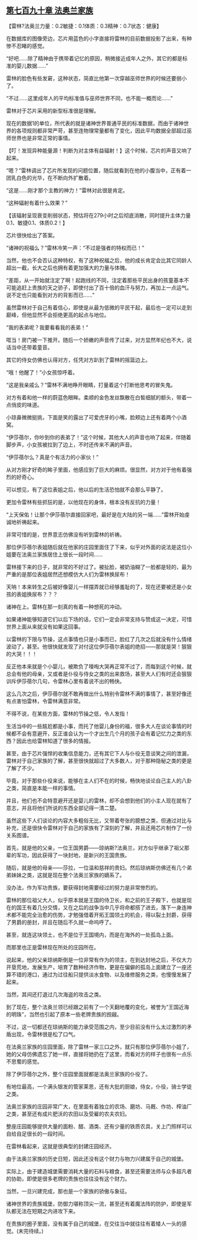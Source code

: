 ## [第七百九十章 法奥兰家族](https://www.xxbiquge.com/11_11222/9008185.html)


  【雷林?法奥兰力量：0.2敏捷：0.1体质：0.3精神：0.7状态：健康】

  在数据库的图像旁边，芯片用蓝色的小字直接将雷林的目前数据投影了出来，有种惨不忍睹的感觉。

  “好吧……除了精神由于携带着记忆的原因，稍微接近成年人之外，其它的都是标准的婴儿数据……”

  雷林的脸色有些发窘，这种状态，简直比他第一次穿越巫师世界的时候还要弱小了。

  “不过……这里成年人的平均标准值与巫师世界不同，也不能一概而论……”

  雷林对于芯片采用的新型标准很是理解。

  现在的数据1的单位，所代表的就是诸神世界普通平民的标准数据，而由于诸神世界的各项规则都非常严苛，甚至连物理常量都有了变化，因此平均数据全部超过巫师世界也是非常正常的事情。

  【叮！发现异种能量源！判断为对主体有益辐射！】这个时候，芯片的声音又响了起来。

  “嗯？”雷林调出了芯片所发现的问题位置，随后就看到在他的小腹当中，正有着一团乳白色的光华，在不断向外扩散着。

  “这是……刚才那个主教的神力！”雷林对此很是肯定。

  “这种辐射有着什么效果？”

  【该辐射呈现衰变削弱状态，预估将在279小时之后彻底消散，同时提升主体力量0.1、敏捷0.1、体质0.2！】

  芯片很快给出了答案。

  “诸神的祝福么？”雷林冷笑一声：“不过是强者的特权而已！”

  当然，他也不会否认这种特权，有了这种祝福之后，他的成长肯定会比其它同龄人超出一截，长大之后也拥有着更加强大的力量与体魄。

  “差距，从一开始就注定了啊！起跑线的不同，注定着那些平民出身的孩童基本不可能追赶上贵族的天之骄子，即使付出了百十倍的血汗与努力，再加上一点运气。说不定也只能看到对方的背影而已……”

  虽然雷林对于自己有着信心，即使是从最为低微的平民干起，最后也一定可以走到巅峰，但他显然不会拒绝更高的起点与地位。

  “我的表弟呢？我要看看我的表弟！”

  哐当！房门被一下推开。随后一个娇嫩的声音传了过来，对方显然年纪也不大，说话当中还带着童音。

  其它的侍女仿佛也认得对方，任凭对方趴到了雷林的摇篮边上。

  “哦！他醒了！”小女孩惊呼着。

  “这是我亲戚么？”雷林不满地睁开眼睛，打量着这个打断他思考的冒失鬼。

  对方有着和他一样的蔚蓝色眼眸。柔顺的金色发丝飘散在白皙细腻的额头，带着一点俏皮的味道。

  小琼鼻微微挺挑，下面是笑的露出了可爱虎牙的小嘴，脸颊边上还有着两个小酒窝。

  “伊莎蓓尔，你吵到你的表弟了！”这个时候，其他大人的声音也响了起来，伴随着脚步声，小女孩被拉到了边上，不时还传来不满的声音。

  “伊莎蓓尔么？真是个有活力的小家伙！”

  从对方刚才好奇的眸子里面，他感应到了巨大的麻烦。很显然，对方对于他有着强烈的好奇心。

  可以想见，有了这位表姐之后，他以后的生活恐怕就不会那么平静了。

  更加令雷林有些抓狂的是，以他现在的身体，根本没有反抗的力量！

  “上天保佑！让那个伊莎蓓尔直接回家吧，最好是在大陆的另一端……”雷林开始虔诚地祈祷起来。

  非常可惜的是，世界意志仿佛没有听到雷林的祈祷。

  那位伊莎蓓尔表姐随后就在他家的庄园里面住了下来，似乎对外面的说法是这位小姐要在法奥兰家族居住上很长一段时间……

  雷林接下来的日子，就非常的不好过了。被扯脸，被奶油糊了一脸都是轻的，最为严重的是那位表姐居然还想模仿大人们为雷林换尿布！

  天呐！本来转生之后被好像婴儿一样摆弄就已经够羞耻的了，现在还要被还是小女孩的表姐换尿布？？？

  诸神在上。雷林在那一刻真的有着一种想死的冲动。

  如果诸神能够知道它们以后下场的话，它们一定会非常支持与赞成这一决定，可惜世界上面从来就没有如果这回事。

  以雷林的下限与节操，这点事情也只是小事而已，脸红了几次之后就没有什么情绪波动了，甚至。他很快就发现了对付这位伊莎蓓尔表姐的绝招——那就是哭！狠狠的大哭！！！

  反正他本来就是个小婴儿，被欺负了嚎啕大哭再正常不过了，而每到这个时候，就总会有他的母亲，又或者是仆役与侍女之类的出来救场，甚至大人们有时还会狠狠训斥伊莎蓓尔几句，令雷林心里有着说不出的畅快。

  这么几次之后，伊莎蓓尔就不敢再做出什么特别令雷林不满的事情了，甚至好像还有点害怕雷林，令雷林满意非常。

  不得不说，在某些方面，雷林的节操之低，令人发指！

  生活当中的一些尴尬都是小事，而托了他婴儿身份的福，很多大人在谈论事情的时候都不会有意避开，反正谁会认为一个才出生几个月的孩子会有着记忆力之类的东西？因此也给雷林知道了很多的情报。

  甚至，由于芯片强悍的收集信息能力，还有其它下人与仆役无意谈笑之间的泄漏，雷林对于自己家族的了解，甚至很快就超过了大多数人，对于那种隐秘之类的更是了解了不少。

  毕竟，对于那些仆役来说，能够在主人们不在的时候，畅快地谈论自己主人的八卦之类，简直是本能一样的事情。

  并且，他们也不会特意避开还是婴儿的雷林，却不会想到他们的小主人现在就有了意志，并且将他们所说的东西全部记得一清二楚。

  虽然这些下人们谈论的内容大多粗俗无比，又带着夸张的臆想之类，但通过对比与补充，还是很快令雷林对于自己的家族有了深刻的了解，并且还用芯片制作了一份关系图谱。

  首先，就是他的父亲，一位王国男爵——琼纳斯?法奥兰，对方似乎继承了祖父那辈的军功，因此获得了一块封地，是新兴的王国贵族。

  随后，就是他的母亲——莎拉，一位温和慈祥的贵妇。然后琼纳斯仿佛还有几个弟弟妹妹之类，这就是现在整个法奥兰家族的嫡系了。

  没办法，作为军功贵族，要获得封地需要经过的努力是非常惨烈的。

  雷林的那位祖父大人，似乎原本就是王国的侍卫长，和之前的王子殿下，也就是现在的国王有着几分交情，又在之后的战争当中几乎将命都搭了进去，落下一身连神术都不能完全治愈的伤势，才勉强借着开拓王国领土的机会，得以裂土封爵，获得了男爵的册封，并且在随后不久就一命呜呼了。

  甚至，就连这块领土，也不是位于王国境内，而是在海外的一处孤岛上面。

  而那里也正是雷林现在所处的庄园所在。

  说起来，他的父亲琼纳斯倒是一位非常有作为的领主，在到达封地之后，不仅大力开垦荒地，发展生产，培育了数种经济作物，更是在偏僻的孤岛上面建立了一座还算不错的港口，通过为过往船只提供淡水食物、以及维修服务之类，也慢慢发展了起来。

  当然，其间还打退过几次海盗的攻击之类。

  到了现在，整个法奥兰领已经跟之前有了一个天翻地覆的变化，被誉为“王国近海的明珠”，当然也引起了原本一些老牌贵族的觊觎。

  不过，这一切都还在琼纳斯的能力承受范围之内，至少目前没有什么太过激烈的矛盾出现，令雷林很是松了口气。

  在法奥兰家族的庄园里面，除了雷林一家三口之外，就只有那位伊莎蓓尔小姐了，她的父母仿佛遗忘了她一样，直接将她扔在了这里，而看对方的样子也很有一点乐不思蜀的感觉。

  除了伊莎蓓尔之外，整个庄园里面就都是法奥兰家族的仆役了。

  有地位最高，一个满头银发的管家莱恩，还有大批的厨娘，侍女，仆役，骑士学徒之类。

  法奥兰家族的庄园非常广大，在里面有着独立的农场、磨坊、马厩、作坊、榨油厂之类，甚至还有成片肥沃的农田以及受雇的农夫农妇。

  整座庄园能够提供大量的面粉、醋、酒类、还有少量的铁质农具，关上门照样可以自给自足很长的一段时间。

  在雷林看起来，这就是很典型的封建庄园经济。

  由于法奥兰家族的历史日短，因此还没有这个财力与物力兴建属于自己的城堡。

  实际上，由于建造城堡需要消耗大量的石料与粮食，甚至还需要法师与众多超凡者的协助，即使是很多老牌的贵族也往往没有这个财力。

  当然，一旦兴建完成，那也是一个家族的骄傲与象征。

  诸神世界的贵族城堡，防御力堪称顶尖一流，甚至还有着魔法阵的防护，即使是军队都无法在短期之内进攻下来。

  在贵族的圈子里面，没有属于自己的城堡，在交往当中就往往有着矮人一头的感觉。(未完待续。)
